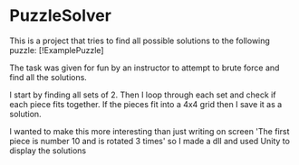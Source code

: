 # PuzzleSolver

This is a project that tries to find all possible solutions to the following puzzle:
[!ExamplePuzzle]

The task was given for fun by an instructor to attempt to brute force and find all the solutions.

I start by finding all sets of 2.  Then I loop through each set and check if each piece fits together.  If the pieces fit into a 4x4 grid then I save it as a solution.

I wanted to make this more interesting than just writing on screen 'The first piece is number 10 and is rotated 3 times' so I made a dll and used Unity to display the solutions
